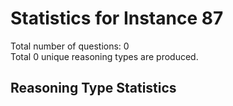# Statistics for Instance 87<br/>
Total number of questions: 0<br/>
Total 0 unique reasoning types are produced.<br/>
## Reasoning Type Statistics<br/>

